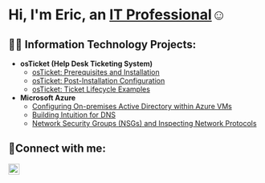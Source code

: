 <h1>Hi, I'm Eric, an <a href="https://www.linkedin.com/in/ericardito/">IT Professional</a>☺</h1>

<h2>👨‍💻 Information Technology Projects:</h2>

- <b>osTicket (Help Desk Ticketing System)</b>
  - [osTicket: Prerequisites and Installation](https://github.com/ericardito/osticket-prereqs)
  - [osTicket: Post-Installation Configuration](https://github.com/ericardito/post-install-config)
  - [osTicket: Ticket Lifecycle Examples](https://github.com/ericardito/ticket-lifecycle)
- <b>Microsoft Azure</b>
  - [Configuring On-premises Active Directory within Azure VMs](https://github.com/ericardito/configure-ad)
  - [Building Intuition for DNS](https://github.com/ericardito/building-dns)
  - [Network Security Groups (NSGs) and Inspecting Network Protocols](https://github.com/ericardito/azure-network-protocols)

<h2>🤳Connect with me:</h2>

[<img align="left" alt="Josh | LinkedIn" width="22px" src="https://cdn.jsdelivr.net/npm/simple-icons@v3/icons/linkedin.svg" />][linkedin]

[linkedin]: https://linkedin.com/in/Josh
